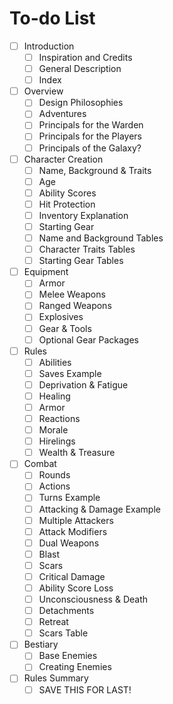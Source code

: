 # To-do List

- [ ] Introduction
	- [ ] Inspiration and Credits
	- [ ] General Description
	- [ ] Index
- [ ] Overview
	- [ ] Design Philosophies
	- [ ] Adventures
	- [ ] Principals for the Warden
	- [ ] Principals for the Players
	- [ ] Principals of the Galaxy?
- [ ] Character Creation
	- [ ] Name, Background & Traits
	- [ ] Age
	- [ ] Ability Scores
	- [ ] Hit Protection
	- [ ] Inventory Explanation
	- [ ] Starting Gear
	- [ ] Name and Background Tables
	- [ ] Character Traits Tables
	- [ ] Starting Gear Tables
- [ ] Equipment
	- [ ] Armor
	- [ ] Melee Weapons
	- [ ] Ranged Weapons
	- [ ] Explosives
	- [ ] Gear & Tools
	- [ ] Optional Gear Packages
- [ ] Rules
	- [ ] Abilities
	- [ ] Saves Example
	- [ ] Deprivation & Fatigue
	- [ ] Healing
	- [ ] Armor
	- [ ] Reactions
	- [ ] Morale
	- [ ] Hirelings
	- [ ] Wealth & Treasure
- [ ] Combat
	- [ ] Rounds
	- [ ] Actions
	- [ ] Turns Example
	- [ ] Attacking & Damage Example
	- [ ] Multiple Attackers
	- [ ] Attack Modifiers
	- [ ] Dual Weapons
	- [ ] Blast
	- [ ] Scars
	- [ ] Critical Damage
	- [ ] Ability Score Loss
	- [ ] Unconsciousness & Death
	- [ ] Detachments
	- [ ] Retreat
	- [ ] Scars Table
- [ ] Bestiary
	- [ ] Base Enemies
	- [ ] Creating Enemies
- [ ] Rules Summary
	- [ ] SAVE THIS FOR LAST!
